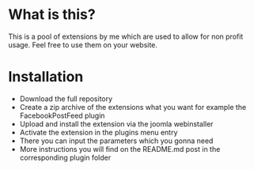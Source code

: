 # What is this?

This is a pool of extensions by me which are used to allow for non profit usage. Feel free to use them on your website.

# Installation

- Download the full repository
- Create a zip archive of the extensions what you want for example the FacebookPostFeed plugin
- Upload and install the extension via the joomla webinstaller
- Activate the extension in the plugins menu entry
- There you can input the parameters which you gonna need
- More instructions you will find on the README.md post in the corresponding plugin folder